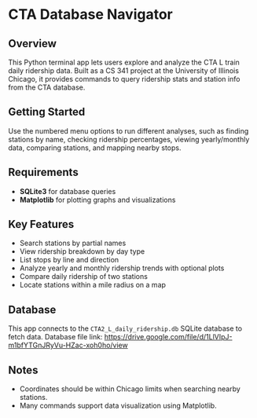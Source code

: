 # CTA Database Navigator

## Overview  
This Python terminal app lets users explore and analyze the CTA L train daily ridership data. Built as a CS 341 project at the University of Illinois Chicago, it provides commands to query ridership stats and station info from the CTA database.

## Getting Started  
Use the numbered menu options to run different analyses, such as finding stations by name, checking ridership percentages, viewing yearly/monthly data, comparing stations, and mapping nearby stops.

## Requirements  
- **SQLite3** for database queries  
- **Matplotlib** for plotting graphs and visualizations  

## Key Features  
- Search stations by partial names  
- View ridership breakdown by day type  
- List stops by line and direction  
- Analyze yearly and monthly ridership trends with optional plots  
- Compare daily ridership of two stations  
- Locate stations within a mile radius on a map  

## Database  
This app connects to the  `CTA2_L_daily_ridership.db` SQLite database to fetch data. 
Database file link: https://drive.google.com/file/d/1LlVIpJ-m1bfYTGnJRyVu-HZac-xoh0ho/view

## Notes  
- Coordinates should be within Chicago limits when searching nearby stations.  
- Many commands support data visualization using Matplotlib.

